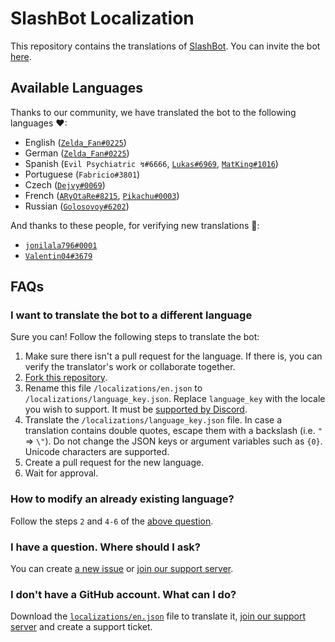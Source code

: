 # SlashBot Localization

This repository contains the translations of [SlashBot](https://top.gg/bot/788814313930096662).
You can invite the bot [here](https://discord.com/api/oauth2/authorize?client_id=788814313930096662&permissions=8&scope=bot%20applications.commands).

## Available Languages

Thanks to our community, we have translated the bot to the following languages ❤:

- English ([`Zelda_Fan#0225`](https://github.com/ZeldaFan0225))
- German ([`Zelda_Fan#0225`](https://github.com/ZeldaFan0225))
- Spanish (`Evil Psychiatric ↯#6666`, [`Lukas#6969`](https://github.com/LukassDev69), [`MatKing#1016`](https://github.com/MatKingRKM))
- Portuguese (`Fabricio#3801`)
- Czech ([`Dejvy#0069`](https://github.com/Dejvy))
- French ([`ARγOtaRe#8215`](https://github.com/ARyOtaRe), [`Pikachu#0003`](https://github.com/PikaFederation))
- Russian ([`Golosovoy#6202`](https://github.com/Golosovoy))

And thanks to these people, for verifying new translations 💙:

- [`jonilala796#0001`](https://github.com/jonilala796)
- [`Valentin04#3679`](https://github.com/Valetin04)

## FAQs

### I want to translate the bot to a different language

Sure you can! Follow the following steps to translate the bot:

1. Make sure there isn't a pull request for the language. If there is, you can verify the translator's work or collaborate together.
2. [Fork this repository](https://github.com/SlashBotDiscord/i18n/fork).
3. Rename this file `/localizations/en.json` to `/localizations/language_key.json`. Replace `language_key` with the locale you wish to support. It must be [supported by Discord](https://discord.com/developers/docs/dispatch/field-values#predefined-field-values-accepted-locales).
4. Translate the `/localizations/language_key.json` file. In case a translation contains double quotes, escape them with a backslash (i.e. `"` => `\"`). Do not change the JSON keys or argument variables such as `{0}`. Unicode characters are supported.
5. Create a pull request for the new language.
6. Wait for approval.

### How to modify an already existing language?

Follow the steps `2` and `4-6` of the [above question](https://github.com/SlashBotDiscord/i18n#i-want-to-translate-the-bot-to-a-different-language).

### I have a question. Where should I ask?

You can create [a new issue](https://github.com/SlashBotDiscord/i18n/issues/new?labels=question) or [join our support server](https://discord.gg/hJGetcxCSy).

### I don't have a GitHub account. What can I do?

Download the [`localizations/en.json`](https://raw.githubusercontent.com/SlashBotDiscord/i18n/main/localizations/en.json) file to translate it, [join our support server](https://discord.gg/hJGetcxCSy) and create a support ticket.
